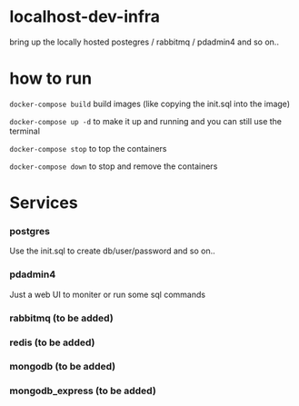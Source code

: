 # localhost-dev-infra

bring up the locally hosted postegres / rabbitmq / pdadmin4 and so on..

# how to run

`docker-compose build` build images (like copying the init.sql into the image)

`docker-compose up -d` to make it up and running and you can still use the terminal

`docker-compose stop` to top the containers

`docker-compose down` to stop and remove the containers

# Services

### postgres

Use the init.sql to create db/user/password and so on..

### pdadmin4

Just a web UI to moniter or run some sql commands

### rabbitmq (to be added)

### redis (to be added)

### mongodb (to be added)

### mongodb_express (to be added)
